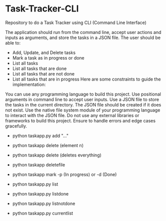 # Task-Tracker-CLI
Repository to do a Task Tracker using CLI (Command Line Interface)

The application should run from the command line, accept user actions and inputs as arguments, and store the tasks in a JSON file. The user should be able to:

- Add, Update, and Delete tasks
- Mark a task as in progress or done
- List all tasks
- List all tasks that are done
- List all tasks that are not done
- List all tasks that are in progress
Here are some constraints to guide the implementation:

You can use any programming language to build this project.
Use positional arguments in command line to accept user inputs.
Use a JSON file to store the tasks in the current directory.
The JSON file should be created if it does not exist.
Use the native file system module of your programming language to interact with the JSON file.
Do not use any external libraries or frameworks to build this project.
Ensure to handle errors and edge cases gracefully.

- python taskapp.py add "..."

- python taskapp delete (element n)

- python taskapp delete (deletes everything)

- python taskapp deletefile

- python taskapp mark -p (In progress) or -d (Done)

- python taskapp.py list

- python taskapp.py listdone

- python taskapp.py listnotdone

- python taskapp.py currentlist
